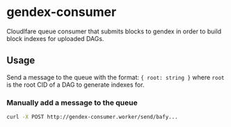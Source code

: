 # gendex-consumer

Cloudlfare queue consumer that submits blocks to gendex in order to build block indexes for uploaded DAGs.

## Usage

Send a message to the queue with the format: `{ root: string }` where `root` is the root CID of a DAG to generate indexes for.

### Manually add a message to the queue

```sh
curl -X POST http://gendex-consumer.worker/send/bafy...
```
